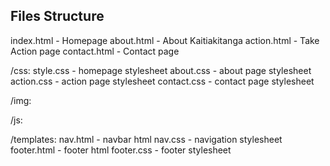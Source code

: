 ## Files Structure
index.html - Homepage
about.html - About Kaitiakitanga
action.html - Take Action page
contact.html - Contact page

/css:
    style.css - homepage stylesheet
    about.css - about page stylesheet
    action.css - action page stylesheet
    contact.css - contact page stylesheet

/img:


/js:


/templates:
    nav.html - navbar html
    nav.css - navigation stylesheet
    footer.html - footer html
    footer.css - footer stylesheet


    